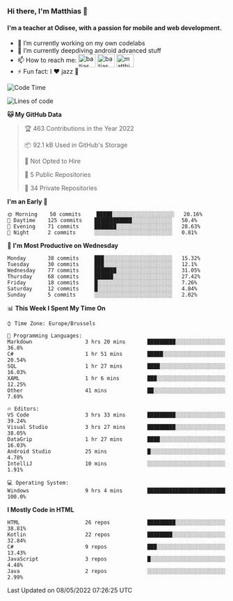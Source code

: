 ### Hi there, I'm Matthias 👋

#### I'm a teacher at Odisee, with a passion for mobile and web development.

- 🔭 I’m currently working on my own codelabs
- 🌱 I’m currently deepdiving android advanced stuff
- 📫 How to reach me: <a href="https://dev.to/batjas" target="_blank"><img align="center" src="https://raw.githubusercontent.com/rahuldkjain/github-profile-readme-generator/master/src/images/icons/Social/devto.svg" alt="batjas" height="30" width="40" /></a>
<a href="https://twitter.com/batjas" target="_blank"><img align="center" src="https://raw.githubusercontent.com/rahuldkjain/github-profile-readme-generator/master/src/images/icons/Social/twitter.svg" alt="batjas" height="30" width="40" /></a>
<a href="https://linkedin.com/in/matthiasdruwé" target="_blank"><img align="center" src="https://raw.githubusercontent.com/rahuldkjain/github-profile-readme-generator/master/src/images/icons/Social/linked-in-alt.svg" alt="matthiasdruwé" height="30" width="40" /></a>
- ⚡ Fun fact: I ❤ jazz 🎷


<!--START_SECTION:waka-->
![Code Time](http://img.shields.io/badge/Code%20Time-265%20hrs%2021%20mins-blue)

![Lines of code](https://img.shields.io/badge/From%20Hello%20World%20I%27ve%20Written-218%20Thousand%20lines%20of%20code-blue)

**🐱 My GitHub Data** 

> 🏆 463 Contributions in the Year 2022
 > 
> 📦 92.1 kB Used in GitHub's Storage 
 > 
> 🚫 Not Opted to Hire
 > 
> 📜 5 Public Repositories 
 > 
> 🔑 34 Private Repositories  
 > 
**I'm an Early 🐤** 

```text
🌞 Morning    50 commits     █████░░░░░░░░░░░░░░░░░░░░   20.16% 
🌆 Daytime    125 commits    ████████████░░░░░░░░░░░░░   50.4% 
🌃 Evening    71 commits     ███████░░░░░░░░░░░░░░░░░░   28.63% 
🌙 Night      2 commits      ░░░░░░░░░░░░░░░░░░░░░░░░░   0.81%

```
📅 **I'm Most Productive on Wednesday** 

```text
Monday       38 commits     ███░░░░░░░░░░░░░░░░░░░░░░   15.32% 
Tuesday      30 commits     ███░░░░░░░░░░░░░░░░░░░░░░   12.1% 
Wednesday    77 commits     ███████░░░░░░░░░░░░░░░░░░   31.05% 
Thursday     68 commits     ██████░░░░░░░░░░░░░░░░░░░   27.42% 
Friday       18 commits     █░░░░░░░░░░░░░░░░░░░░░░░░   7.26% 
Saturday     12 commits     █░░░░░░░░░░░░░░░░░░░░░░░░   4.84% 
Sunday       5 commits      ░░░░░░░░░░░░░░░░░░░░░░░░░   2.02%

```


📊 **This Week I Spent My Time On** 

```text
⌚︎ Time Zone: Europe/Brussels

💬 Programming Languages: 
Markdown                 3 hrs 20 mins       █████████░░░░░░░░░░░░░░░░   36.8% 
C#                       1 hr 51 mins        █████░░░░░░░░░░░░░░░░░░░░   20.54% 
SQL                      1 hr 27 mins        ████░░░░░░░░░░░░░░░░░░░░░   16.03% 
XAML                     1 hr 6 mins         ███░░░░░░░░░░░░░░░░░░░░░░   12.25% 
Other                    41 mins             ██░░░░░░░░░░░░░░░░░░░░░░░   7.69%

🔥 Editors: 
VS Code                  3 hrs 33 mins       █████████░░░░░░░░░░░░░░░░   39.24% 
Visual Studio            3 hrs 27 mins       █████████░░░░░░░░░░░░░░░░   38.05% 
DataGrip                 1 hr 27 mins        ████░░░░░░░░░░░░░░░░░░░░░   16.03% 
Android Studio           25 mins             █░░░░░░░░░░░░░░░░░░░░░░░░   4.78% 
IntelliJ                 10 mins             ░░░░░░░░░░░░░░░░░░░░░░░░░   1.91%

💻 Operating System: 
Windows                  9 hrs 4 mins        █████████████████████████   100.0%

```

**I Mostly Code in HTML** 

```text
HTML                     26 repos            █████████░░░░░░░░░░░░░░░░   38.81% 
Kotlin                   22 repos            ████████░░░░░░░░░░░░░░░░░   32.84% 
C#                       9 repos             ███░░░░░░░░░░░░░░░░░░░░░░   13.43% 
JavaScript               3 repos             █░░░░░░░░░░░░░░░░░░░░░░░░   4.48% 
Java                     2 repos             ░░░░░░░░░░░░░░░░░░░░░░░░░   2.99%

```



 Last Updated on 08/05/2022 07:26:25 UTC
<!--END_SECTION:waka-->

